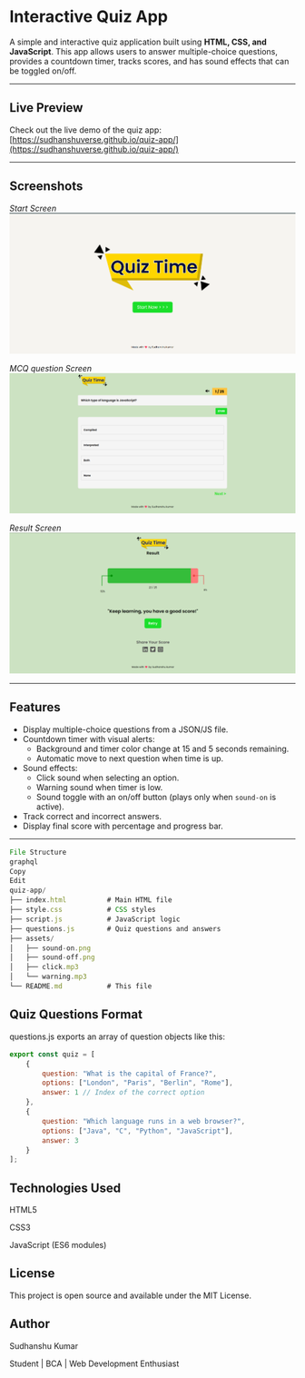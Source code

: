 # Interactive Quiz App

A simple and interactive quiz application built using **HTML, CSS, and JavaScript**. This app allows users to answer multiple-choice questions, provides a countdown timer, tracks scores, and has sound effects that can be toggled on/off.

---

## Live Preview

Check out the live demo of the quiz app:  
[https://sudhanshuverse.github.io/quiz-app/](https://sudhanshuverse.github.io/quiz-app/)  

---

## Screenshots

*Start Screen*
![Main Page](./assets/preview-first.png) 

*MCQ question Screen*
![Main Page](./assets/preview-second.png)  

*Result Screen*
![Main Page](./assets/preview-third.png)  


---

## Features

- Display multiple-choice questions from a JSON/JS file.
- Countdown timer with visual alerts:
  - Background and timer color change at 15 and 5 seconds remaining.
  - Automatic move to next question when time is up.
- Sound effects:
  - Click sound when selecting an option.
  - Warning sound when timer is low.
  - Sound toggle with an on/off button (plays only when `sound-on` is active).
- Track correct and incorrect answers.
- Display final score with percentage and progress bar.

---
```js
File Structure
graphql
Copy
Edit
quiz-app/
├── index.html          # Main HTML file
├── style.css           # CSS styles
├── script.js           # JavaScript logic
├── questions.js        # Quiz questions and answers
├── assets/
│   ├── sound-on.png
│   ├── sound-off.png
│   ├── click.mp3
│   └── warning.mp3
└── README.md           # This file
```
## Quiz Questions Format
questions.js exports an array of question objects like this:

```js
export const quiz = [
    {
        question: "What is the capital of France?",
        options: ["London", "Paris", "Berlin", "Rome"],
        answer: 1 // Index of the correct option
    },
    {
        question: "Which language runs in a web browser?",
        options: ["Java", "C", "Python", "JavaScript"],
        answer: 3
    }
];
```

## Technologies Used
HTML5

CSS3

JavaScript (ES6 modules)

## License
This project is open source and available under the MIT License.

## Author
Sudhanshu Kumar

Student | BCA | Web Development Enthusiast